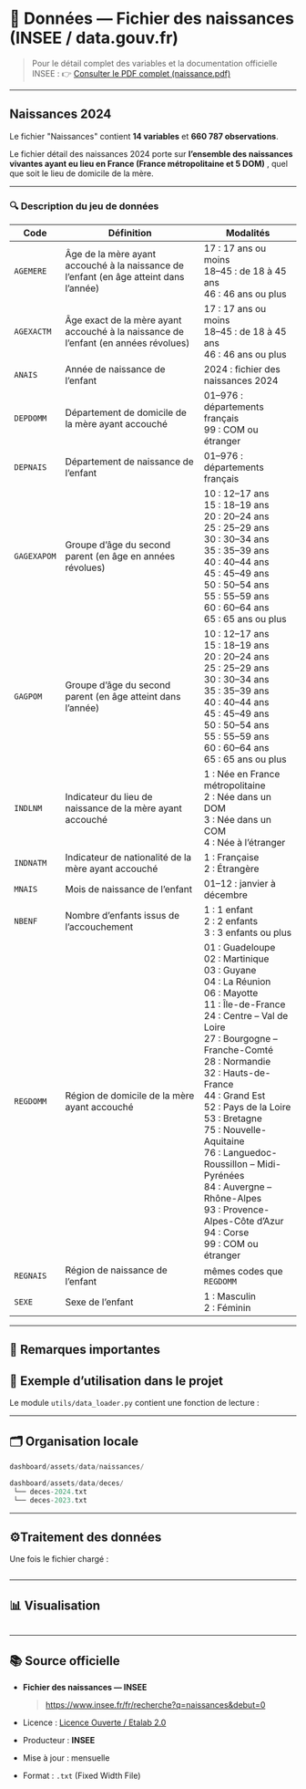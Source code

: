 # 📁 Données — Fichier des naissances (INSEE / data.gouv.fr)

> Pour le détail complet des variables et la documentation officielle INSEE :
👉 [Consulter le PDF complet (naissance.pdf)](../naissances)
---

## Naissances 2024

Le fichier "Naissances" contient **14 variables** et **660 787 observations**.

Le fichier détail des naissances 2024 porte sur **l’ensemble des naissances vivantes ayant eu lieu en France (France métropolitaine et 5 DOM)** , quel que soit le lieu de domicile de la mère.

---

### 🔍 Description du jeu de données

| **Code**     | **Définition**                                                                 | **Modalités** |
|---------------|--------------------------------------------------------------------------------|----------------|
| `AGEMERE`     | Âge de la mère ayant accouché à la naissance de l’enfant (en âge atteint dans l’année) | 17 : 17 ans ou moins<br>18–45 : de 18 à 45 ans<br>46 : 46 ans ou plus |
| `AGEXACTM`    | Âge exact de la mère ayant accouché à la naissance de l’enfant (en années révolues) | 17 : 17 ans ou moins<br>18–45 : de 18 à 45 ans<br>46 : 46 ans ou plus |
| `ANAIS`       | Année de naissance de l’enfant                                                | 2024 : fichier des naissances 2024 |
| `DEPDOMM`     | Département de domicile de la mère ayant accouché                             | 01–976 : départements français<br>99 : COM ou étranger |
| `DEPNAIS`     | Département de naissance de l’enfant                                           | 01–976 : départements français |
| `GAGEXAPOM`   | Groupe d’âge du second parent (en âge en années révolues)                     | 10 : 12–17 ans<br>15 : 18–19 ans<br>20 : 20–24 ans<br>25 : 25–29 ans<br>30 : 30–34 ans<br>35 : 35–39 ans<br>40 : 40–44 ans<br>45 : 45–49 ans<br>50 : 50–54 ans<br>55 : 55–59 ans<br>60 : 60–64 ans<br>65 : 65 ans ou plus |
| `GAGPOM`      | Groupe d’âge du second parent (en âge atteint dans l’année)                   | 10 : 12–17 ans<br>15 : 18–19 ans<br>20 : 20–24 ans<br>25 : 25–29 ans<br>30 : 30–34 ans<br>35 : 35–39 ans<br>40 : 40–44 ans<br>45 : 45–49 ans<br>50 : 50–54 ans<br>55 : 55–59 ans<br>60 : 60–64 ans<br>65 : 65 ans ou plus |
| `INDLNM`      | Indicateur du lieu de naissance de la mère ayant accouché                     | 1 : Née en France métropolitaine<br>2 : Née dans un DOM<br>3 : Née dans un COM<br>4 : Née à l’étranger |
| `INDNATM`     | Indicateur de nationalité de la mère ayant accouché                           | 1 : Française<br>2 : Étrangère |
| `MNAIS`       | Mois de naissance de l’enfant                                                 | 01–12 : janvier à décembre |
| `NBENF`       | Nombre d’enfants issus de l’accouchement                                      | 1 : 1 enfant<br>2 : 2 enfants<br>3 : 3 enfants ou plus |
| `REGDOMM`     | Région de domicile de la mère ayant accouché                                  | 01 : Guadeloupe<br>02 : Martinique<br>03 : Guyane<br>04 : La Réunion<br>06 : Mayotte<br>11 : Île-de-France<br>24 : Centre – Val de Loire<br>27 : Bourgogne – Franche-Comté<br>28 : Normandie<br>32 : Hauts-de-France<br>44 : Grand Est<br>52 : Pays de la Loire<br>53 : Bretagne<br>75 : Nouvelle-Aquitaine<br>76 : Languedoc-Roussillon – Midi-Pyrénées<br>84 : Auvergne – Rhône-Alpes<br>93 : Provence-Alpes-Côte d’Azur<br>94 : Corse<br>99 : COM ou étranger |
| `REGNAIS`     | Région de naissance de l’enfant                                               | mêmes codes que `REGDOMM` |
| `SEXE`        | Sexe de l’enfant                                                              | 1 : Masculin<br>2 : Féminin |

---

## 🧠 Remarques importantes  

## 🧮 Exemple d’utilisation dans le projet

Le module `utils/data_loader.py` contient une fonction de lecture :

---

## 🗂️ Organisation locale


```swift
dashboard/assets/data/naissances/
```

```swift
dashboard/assets/data/deces/
 └── deces-2024.txt
 └── deces-2023.txt
```

---

## ⚙️Traitement des données

Une fois le fichier chargé :


```python

```

---

## 📊 Visualisation


```bash
```

---

## 📚 Source officielle 

- **Fichier des naissances — INSEE**
    > https://www.insee.fr/fr/recherche?q=naissances&debut=0

- Licence : [Licence Ouverte / Etalab 2.0](https://www.etalab.gouv.fr/licence-ouverte-open-licence/)
- Producteur : **INSEE**
- Mise à jour : mensuelle
- Format : `.txt` (Fixed Width File)
